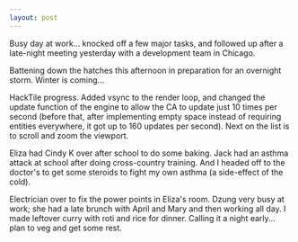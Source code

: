 ```yaml
---
layout: post
---
```


Busy day at work... knocked off a few major tasks, and followed up after a
late-night meeting yesterday with a development team in Chicago.

Battening down the hatches this afternoon in preparation for an overnight storm.
Winter is coming...

HackTile progress. Added vsync to the render loop, and changed the update
function of the engine to allow the CA to update just 10 times per second
(before that, after implementing empty space instead of requiring entities
everywhere, it got up to 160 updates per second). Next on the list is to scroll
and zoom the viewport.

Eliza had Cindy K over after school to do some baking. Jack had an asthma attack
at school after doing cross-country training. And I headed off to the doctor's
to get some steroids to fight my own asthma (a side-effect of the cold).

Electrician over to fix the power points in Eliza's room. Dzung very busy at
work; she had a late brunch with April and Mary and then working all day. I made
leftover curry with roti and rice for dinner. Calling it a night early... plan
to veg and get some rest.

